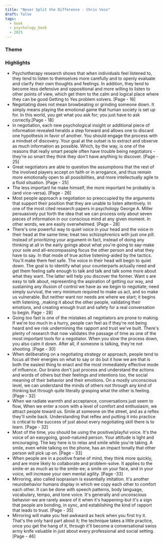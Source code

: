 ```yaml
---
title: "Never Split the Difference - Chris Voss"
draft: false
tags:
  - book
  - psychology_book
  - 2025
---
```


### Theme


### Highlights

- Psychotherapy research shows that when  individuals feel listened to, they tend to listen to themselves more carefully and to openly evaluate and clarify their own thoughts and feelings. In addition, they tend to become less defensive and oppositional and more willing to listen to other points of view, which get them to  the calm and logical place where they can be good Getting to Yes problem solvers. [Page - 16]
- Negotiating does not mean browbeating or grinding someone down. It simply means playing the emotional game that human society is set up for. In this world, you get what you ask for; you just have to ask correctly.[Page - 18]
- In negotiation, each new psychological insight or additional piece of information revealed heralds a step forward and allows one to discard one hypothesis in favor of another. You should engage the process with a mindset of discovery. Your goal at the outset is to extract and observe as much information as possible. Which, by the way, is one of the reasons that really smart people often have trouble being negotiators - they're so smart they think they don't have anything to discover. [Page - 25]
- Great negotiators are able to question the assumptions that the rest of the involved players accept on faith or in arrogance, and thus remain more emotionally open to all possibilities, and more intellectually agile to a fluid situation. [Page - 25]
- The less important he make himself, the more important he probably is (and vice-versa). [Page - 26]
- Most people approach a negotiation so preoccupied by the arguments that support their position that they are unable to listen attentively. In one of the most cited research papers in psychology George A. Miller persuasively put forth the idea that we can process only about seven pieces of information in our conscious mind at any given moment. In other words, we are  easily overwhelmed. [Page - 28]
- There's one powerful way to quiet voice in your head and the voice in their head at the same time; treat two schizophrenics with just one pill. Instead of prioritizing your argument-in fact, instead of doing any thinking at all in the early goings about what you're going to say-make your sole and all-encompassing focus the other person and what they have to say. In that mode of true active listening-aided by the tactics. You'll make them feel safe. The voice in their head will begin to quiet down. The goal is to identify what your counterparts actually need and get them feeling safe enough to talk and talk and talk some more about what they want. The latter will help you discover the former. Want s are easy to talk about, representing the aspiration of getting our way, and sustaining any illusion of control we have as we begin to negotiate; need simply survival, the very minimum required to make us act, and so make us vulnerable. But neither want nor needs are where we start; it begins with listening, ,making it about the other people, validating their emotions, and creating enough trust and safety for a real conversation to begin. Page - 28]
- Going too fast is one of the mistakes all negotiators are prone to making. If we're too much in a hurry, people can feel as if they're not being heard and we risk undermining the rapport and trust we've built. There's plenty of research that now validates the passage of time as one of the most important tools for a negotiator. When you slow the process down, you also calm it down. After all, if someone is talking, they're not shooting. [Page - 30]
- When deliberating on a negotiating strategy or approach, people tend to focus all their energies on what to say or do but it how we are that is both the easiest thing to enact and the most immediately effective mode of influence. Our brains don't just process and understand the actions and words of others but their feelings and intentions too, the social meaning of their behavior and their emotions. On a mostly unconscious level, we can understand the minds of others not through any kind of thinking but through quite literally grasping  what the other is feeling. [Page - 32]
- When we radiate warmth and acceptance, conversations just seem to flow, When we enter a room with a level of comfort and enthusiasm, we attract people toward us. Smile at someone on the street, and as a reflex they'll smile back. Understanding that reflex and putting it into practice is critical to the success of just about every negotiating skill there is to learn. [Page - 32]
- Most of the time, you should be using the positive/playful voice. It's the voice of an easygoing, good-natured person. Your attitude is light and encouraging. The key here is to relax and smile while you're taking. A smile, even while talking on the phone, has an impact tonally that other person will pick up on. [Page - 33]
- When people are in a positive frame of mind, they think more quickly, and are more likely to collaborate and problem-solve. It applies to the smile-er as much as to the smile-ee; a smile on your face, and in your voice, will increase your own mental agility. [Page -33]
- Mirroring, also called isopraxism is essentially imitation. It's another neurobehavior humans display in which we copy each other to comfort each other. It can be done with speech patterns, body language, vocabulary, tempo, and tone voice. It's generally and unconscious behavior-we are rarely aware of it when it's happening-but it's a sign that people are bonding, in sync, and establishing the kind of rapport that leads to trust. [Page - 35]
- Mirroring will make you feel  awkward as heck when you first try it. That's the only hard part about it; the technique takes a little practice, once you get the hang of it, through it'll become a conversational swiss army knife valuable in just about every professional and social setting. [Page - 46]

